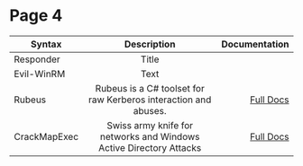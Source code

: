 # Page 4

| Syntax       |                             Description                            |                                  Documentation |
| ------------ | :----------------------------------------------------------------: | ---------------------------------------------: |
| Responder    |                                Title                               |                                                |
| Evil-WinRM   |                                Text                                |                                                |
| Rubeus       |   Rubeus is a C# toolset for raw Kerberos interaction and abuses.  |    [Full Docs](https://ghostpack.popdocs.net/) |
| CrackMapExec | Swiss army knife for networks and Windows Active Directory Attacks | [Full Docs](https://crackmapexec.popdocs.net/) |
